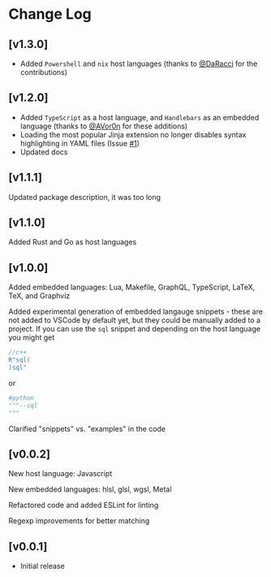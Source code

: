 # Change Log

## [v1.3.0]

* Added `Powershell` and `nix` host languages (thanks to [@DaRacci](https://github.com/DaRacci) for the contributions)



## [v1.2.0]

* Added `TypeScript` as a host language, and `Handlebars` as an embedded language (thanks to [@AVor0n](https://github.com/AVor0n) for these additions)
* Loading the most popular Jinja extension no longer disables syntax highlighting in YAML files (Issue [#1](https://github.com/ruschaaf/extended-embedded-languages/issues/1))
* Updated docs


## [v1.1.1]

Updated package description, it was too long

## [v1.1.0]
Added Rust and Go as host languages



## [v1.0.0]

Added embedded languages: Lua, Makefile, GraphQL, TypeScript, LaTeX,
TeX, and Graphviz

Added experimental generation of embedded langauge snippets - these are
not added to VSCode by default yet, but they could be manually added to
a project. If you
can use the `sql` snippet and depending on the host language you might
get
```cpp
//c++
R"sql(
)sql"
```
or 
```py
#python
"""--sql
"""
```

Clarified "snippets" vs. "examples" in the code

## [v0.0.2]

New host language: Javascript

New embedded languages: hlsl, glsl, wgsl, Metal

Refactored code and added ESLint for linting

Regexp improvements for better matching

## [v0.0.1]

- Initial release